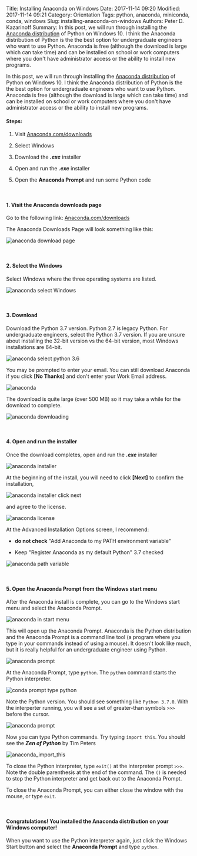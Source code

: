 Title: Installing Anaconda on Windows
Date: 2017-11-14 09:20
Modified: 2017-11-14 09:21
Category: Orientation
Tags: python, anaconda, miniconda, conda, windows
Slug: installing-anaconda-on-windows
Authors: Peter D. Kazarinoff
Summary: In this post, we will run through installing the [Anaconda distribution](https://www.anaconda.com/what-is-anaconda/) of Python on Windows 10. I think the Anaconda distribution of Python is the the best option for undergraduate engineers who want to use Python. Anaconda is free (although the download is large which can take time) and can be installed on school or work computers where you don't have administrator access or the ability to install new programs.

In this post, we will run through installing the [Anaconda distribution](https://www.anaconda.com/what-is-anaconda/) of Python on Windows 10. I think the Anaconda distribution of Python is the the best option for undergraduate engineers who want to use Python. Anaconda is free (although the download is large which can take time) and can be installed on school or work computers where you don't have administrator access or the ability to install new programs.

#### Steps:

1. Visit [Anaconda.com/downloads](https://www.anaconda.com/download/)

2. Select Windows

3. Download the **_.exe_** installer

4. Open and run the **_.exe_** installer

5. Open the **Anaconda Prompt** and run some Python code

 <br />


#### 1. Visit the Anaconda downloads page

Go to the following link: [Anaconda.com/downloads](https://www.anaconda.com/download/)

The Anaconda Downloads Page will look something like this:

![anaconda download page](images/anaconda_download_page.png)


 <br />

#### 2. Select the Windows

Select Windows where the three operating systems are listed.

![anaconda select Windows](images/anaconda_select_windows.png)


 <br/>

#### 3. Download

Download the Python 3.7 version. Python 2.7 is legacy Python. For undergraduate engineers, select the Python 3.7 version. If you are unsure about installing the 32-bit version vs the 64-bit version, most Windows installations are 64-bit. 

![anaconda select python 3.6](images/anaconda_python3_or_python2.png)

You may be prompted to enter your email. You can still download Anaconda if you click **[No Thanks]** and don't enter your Work Email address.

![anaconda](images/anaconda_enter_email.png)

The download is quite large (over 500 MB) so it may take a while for the download to complete.

![anaconda downloading](images/anaconda_downloading.png)


 <br />

#### 4. Open and run the installer

Once the download completes, open and run the **_.exe_** installer

![anaconda installer](images/anaconda_run_installer.png)

At the beginning of the install, you will need to click **[Next]** to confirm the installation,

![anaconda installer click next](images/anaconda_installer_click_next.png)

and agree to the license.

![anaconda license](images/anaconda_agree_to_license.png)

At the Advanced Installation Options screen, I recommend:

 * **do not check** "Add Anaconda to my PATH environment variable"

 * Keep "Register Anaconda as my default Python" 3.7 checked

![anaconda path variable](images/anaconda_path2.png)


 <br/>

#### 5. Open the Anaconda Prompt from the Windows start menu

After the Anaconda install is complete, you can go to the Windows start menu and select the Anaconda Prompt.

![anaconda in start menu](images/anaconda_from_start_menu.png)

This will open up the Anaconda Prompt. Anaconda is the Python distribution and the Anaconda Prompt is a command line tool (a program where you type in your commands instead of using a mouse). It doesn't look like much, but it is really helpful for an undergraduate engineer using Python.

![anaconda prompt](images/anaconda_window.png)

At the Anaconda Prompt, type ```python```. The ```python``` command starts the Python interpreter. 

![conda prompt type python](images/conda_prompt_type_python.png)

Note the Python version. You should see something like ```Python 3.7.0```.  With the interperter running, you will see a set of greater-than symbols ```>>>``` before the cursor. 

![anaconda prompt](images/conda_type_python.png)

Now you can type Python commands. Try typing ```import this```. You should see the **_Zen of Python_** by Tim Peters

![anaconda_import_this](images/conda_import_this_output.png)

To close the Python interpreter, type ```exit()``` at the interpreter prompt ```>>>```.  Note the double parenthesis at the end of the command. The ```()``` is needed to stop the Python interpreter and get back out to the Anaconda Prompt.

To close the Anaconda Prompt, you can either close the window with the mouse, or type ```exit```.

 <br />
 
#### Congratulations! You installed the Anaconda distribution on your Windows computer!

When you want to use the Python interpreter again, just click the Windows Start button and select the **Anaconda Prompt** and type ```python```.